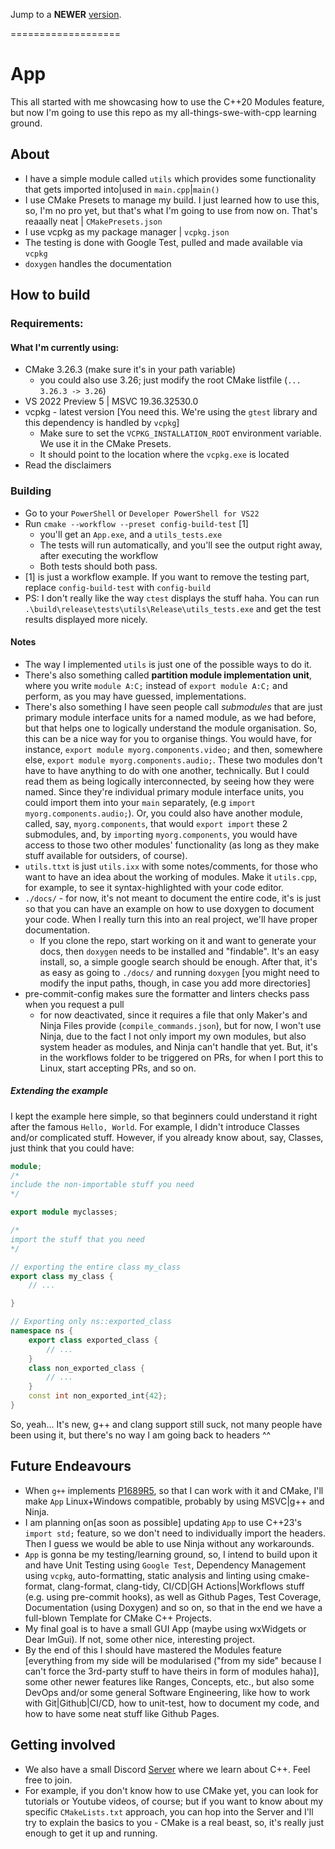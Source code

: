 Jump to a **NEWER** [version](https://github.com/nextcpp/kk-cpp).

===================
# App
This all started with me showcasing how to use the C++20 Modules feature, but now I'm going to use this repo as my all-things-swe-with-cpp learning ground.

## About
- I have a simple module called `utils` which provides some functionality that gets imported into|used in `main.cpp`|`main()`
- I use CMake Presets to manage my build. I just learned how to use this, so, I'm no pro yet, but that's what I'm going to use from now on. That's reaaally neat | `CMakePresets.json`
- I use vcpkg as my package manager | `vcpkg.json`
- The testing is done with Google Test, pulled and made available via `vcpkg`
- `doxygen` handles the documentation

## How to build
### Requirements:
#### What I'm currently using:
- CMake 3.26.3 (make sure it's in your path variable)
	+ you could also use 3.26; just modify the root CMake listfile (`... 3.26.3 -> 3.26`)
- VS 2022 Preview 5 | MSVC 19.36.32530.0
- vcpkg - latest version \[You need this. We're using the `gtest` library and this dependency is handled by `vcpkg`\]
	+ Make sure to set the `VCPKG_INSTALLATION_ROOT` environment variable. We use it in the CMake Presets.
	+ It should point to the location where the `vcpkg.exe` is located
- Read the disclaimers
### Building
- Go to your `PowerShell` or `Developer PowerShell for VS22`
- Run `cmake --workflow --preset config-build-test` [1]
	+ you'll get an `App.exe`, and a `utils_tests.exe`
	+ The tests will run automatically, and you'll see the output right away, after executing the workflow
	+  Both tests should both pass.
- [1] is just a workflow example. If you want to remove the testing part, replace `config-build-test` with `config-build`
- PS: I don't really like the way `ctest` displays the stuff haha. You can run `.\build\release\tests\utils\Release\utils_tests.exe` and get the test results displayed more nicely.
#### Notes
- The way I implemented `utils` is just one of the possible ways to do it.
- There's also something called **partition module implementation unit**, where you write `module A:C;` instead of `export module A:C;` and perform, as you may have guessed, implementations.
- There's also something I have seen people call *submodules* that are just primary module interface units for a named module, as we had before, but that helps one to logically understand the module organisation. So, this can be a nice way for you to organise things. You would have, for instance, `export module myorg.components.video;` and then, somewhere else, `export module myorg.components.audio;`. These two modules don't have to have anything to do with one another, technically. But I could read them as being logically interconnected, by seeing how they were named. Since they're individual primary module interface units, you could import them into your `main` separately, (e.g `import myorg.components.audio;`). Or, you could also have another module, called, say, `myorg.components`, that would `export import` these 2 submodules, and, by `import`ing `myorg.components`, you would have access to those two other modules' functionality (as long as they make stuff available for outsiders, of course).
- `utils.ttxt` is just `utils.ixx` with some notes/comments, for those who want to have an idea about the working of modules. Make it `utils.cpp`, for example, to see it syntax-highlighted with your code editor.
- `./docs/` - for now, it's not meant to document the entire code, it's is just so that you can have an example on how to use doxygen to document your code. When I really turn this into an real project, we'll have proper documentation.
	+ If you clone the repo, start working on it and want to generate your docs, then `doxygen` needs to be installed and "findable". It's an easy install, so, a simple google search should be enough. After that, it's as easy as going to `./docs/` and running `doxygen` [you might need to modify the input paths, though, in case you add more directories]
- pre-commit-config makes sure the formatter and linters checks pass when you request a pull
	+ for now deactivated, since it requires a file that only Maker's and Ninja Files provide (`compile_commands.json`), but for now, I won't use Ninja, due to the fact I not only import my own modules, but also system header as modules, and Ninja can't handle that yet. But, it's in the workflows folder to be triggered on PRs, for when I port this to Linux, start accepting PRs, and so on.

##### Extending the example

I kept the example here simple, so that beginners could understand it right after the famous `Hello, World`. For example, I didn't introduce Classes and/or complicated stuff. However, if you already know about, say, Classes, just think that you could have:

```cpp
module;
/*
include the non-importable stuff you need
*/

export module myclasses;

/*
import the stuff that you need
*/

// exporting the entire class my_class
export class my_class {
	// ...

}

// Exporting only ns::exported_class
namespace ns {
	export class exported_class {
		// ...
	}
	class non_exported_class {
		// ...
	}
	const int non_exported_int{42};
}
```

So, yeah...
It's new, g++ and clang support still suck, not many people have been using it, but there's no way I am going back to headers ^^

## Future Endeavours
- When `g++` implements [P1689R5](https://www.open-std.org/jtc1/sc22/wg21/docs/papers/2022/p1689r5.html), so that I can work with it and CMake, I'll make `App` Linux+Windows compatible, probably by using MSVC|g++ and Ninja.
- I am planning on\[as soon as possible\] updating `App` to use C++23's `import std;` feature, so we don't need to individually import the headers. Then I guess we would be able to use Ninja without any workarounds.
- `App` is gonna be my testing/learning ground, so, I intend to build upon it and have Unit Testing using `Google Test`, Dependency Management using `vcpkg`, auto-formatting, static analysis and linting using cmake-format, clang-format, clang-tidy, CI/CD|GH Actions|Workflows stuff (e.g. using pre-commit hooks), as well as Github Pages, Test Coverage, Documentation (using Doxygen) and so on, so that in the end we have a full-blown Template for CMake C++ Projects.
- My final goal is to have a small GUI App (maybe using wxWidgets or Dear ImGui). If not, some other nice, interesting project.
- By the end of this I should have mastered the Modules feature [everything from my side will be modularised ("from my side" because I can't force the 3rd-party stuff to have theirs in form of modules haha)], some other newer features like Ranges, Concepts, etc., but also some DevOps and/or some general Software Engineering, like how to work with Git|Github|CI/CD, how to unit-test, how to document my code, and how to have some neat stuff like Github Pages.
## Getting involved
- We also have a small Discord [Server](https://discord.gg/RAxWbgR3qM) where we learn about C++. Feel free to join.
- For example, if you don't know how to use CMake yet, you can look for tutorials or Youtube videos, of course; but if you want to know about my specific `CMakeLists.txt` approach, you can hop into the Server and I'll try to explain the basics to you - CMake is a real beast, so, it's really just enough to get it up and running.
